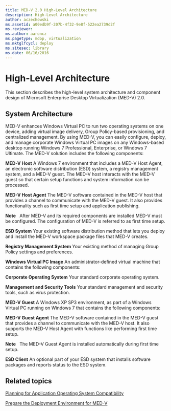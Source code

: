 ```yaml
---
title: MED-V 2.0 High-Level Architecture
description: High-Level Architecture
author: aczechowski
ms.assetid: a00edb9f-207b-4f32-9e8f-522ea2739d2f
ms.reviewer:
ms.author: aaroncz
ms.pagetype: mdop, virtualization
ms.mktglfcycl: deploy
ms.sitesec: library
ms.date: 06/16/2016
---
```



# High-Level Architecture


This section describes the high-level system architecture and component design of Microsoft Enterprise Desktop Virtualization (MED-V) 2.0.

## System Architecture


MED-V enhances Windows Virtual PC to run two operating systems on one device, adding virtual image delivery, Group Policy-based provisioning, and centralized management. By using MED-V, you can easily configure, deploy, and manage corporate Windows Virtual PC images on any Windows-based desktop running Windows 7 Professional, Enterprise, or Windows 7 Ultimate. The MED-V solution includes the following components:

<a href="" id="---------------med-v-host"></a> **MED-V Host**
A Windows 7 environment that includes a MED-V Host Agent, an electronic software distribution (ESD) system, a registry management system, and a MED-V guest. The MED-V host interacts with the MED-V guest so that certain setup functions and system information can be processed.

<a href="" id="-------------------med-v-host-agent"></a> **MED-V Host Agent**
The MED-V software contained in the MED-V host that provides a channel to communicate with the MED-V guest. It also provides functionality such as first time setup and application publishing.

**Note**  
After MED-V and its required components are installed MED-V must be configured. The configuration of MED-V is referred to as first time setup.



<a href="" id="esd-system"></a>**ESD System**
Your existing software distribution method that lets you deploy and install the MED-V workspace package files that MED-V creates.

<a href="" id="registry-management-system"></a>**Registry Management System**
Your existing method of managing Group Policy settings and preferences.

<a href="" id="windows-virtual-pc-image"></a>**Windows Virtual PC Image**
An administrator-defined virtual machine that contains the following components:

<a href="" id="corporate-operating-system"></a>**Corporate Operating System**
Your standard corporate operating system.

<a href="" id="management-and-security-tools"></a>**Management and Security Tools**
Your standard management and security tools, such as virus protection.

<a href="" id="-----------------------med-v-guest"></a> **MED-V Guest**
A Windows XP SP3 environment, as part of a Windows Virtual PC running on Windows 7 that contains the following components:

<a href="" id="---------------------------med-v-guest-agent"></a> **MED-V Guest Agent**
The MED-V software contained in the MED-V guest that provides a channel to communicate with the MED-V host. It also supports the MED-V Host Agent with functions like performing first time setup.

**Note**  
The MED-V Guest Agent is installed automatically during first time setup.



<a href="" id="esd-client"></a>**ESD Client**
An optional part of your ESD system that installs software packages and reports status to the ESD system.

## Related topics


[Planning for Application Operating System Compatibility](planning-for-application-operating-system-compatibility.md)

[Prepare the Deployment Environment for MED-V](prepare-the-deployment-environment-for-med-v.md)









